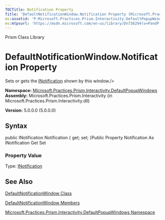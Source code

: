 ```yaml
---
TOCTitle: Notification Property
Title: 'DefaultNotificationWindow.Notification Property (Microsoft.Practices.Prism.Interactivity.DefaultPopupWindows)'
ms:assetid: 'P:Microsoft.Practices.Prism.Interactivity.DefaultPopupWindows.DefaultNotificationWindow.Notification'
ms:mtpsurl: 'https://msdn.microsoft.com/en-us/library/Dn736294(v=PandP.50)'
---
```


Prism Class Library

DefaultNotificationWindow.Notification Property
===================================================

Sets or gets the [INotification](https://msdn.microsoft.com/t:microsoft.practices.prism.interactivity.interactionrequest.inotification) shown by this window./&gt;

**Namespace:** [Microsoft.Practices.Prism.Interactivity.DefaultPopupWindows](https://msdn.microsoft.com/n:microsoft.practices.prism.interactivity.defaultpopupwindows)
**Assembly:** Microsoft.Practices.Prism.Interactivity (in Microsoft.Practices.Prism.Interactivity.dll)

**Version:** 5.0.0.0 (5.0.0.0)

## Syntax


<span id="syntaxToggle"></span>public INotification Notification { get; set; }Public Property Notification As INotification Get Set
### Property Value

Type: [INotification](https://msdn.microsoft.com/t:microsoft.practices.prism.interactivity.interactionrequest.inotification)

See Also
--------


[DefaultNotificationWindow Class](https://msdn.microsoft.com/t:microsoft.practices.prism.interactivity.defaultpopupwindows.defaultnotificationwindow)

[DefaultNotificationWindow Members](https://msdn.microsoft.com/allmembers.t:microsoft.practices.prism.interactivity.defaultpopupwindows.defaultnotificationwindow)

[Microsoft.Practices.Prism.Interactivity.DefaultPopupWindows Namespace](https://msdn.microsoft.com/n:microsoft.practices.prism.interactivity.defaultpopupwindows)
